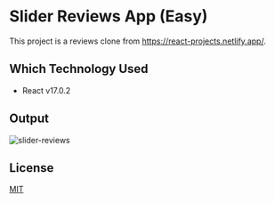 # Slider Reviews App (Easy)
This project is a reviews clone from https://react-projects.netlify.app/.

## Which Technology Used
- React v17.0.2

## Output
![slider-reviews](https://github.com/rahmancaylak/React-Projects/blob/master/slider-reviews/slider-reviews-output.gif?raw=true)

## License
[MIT](https://github.com/rahmancaylak/kodluyoruzilkrepo/blob/main/LICENSE)